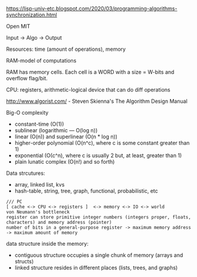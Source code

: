 https://lisp-univ-etc.blogspot.com/2020/03/programming-algorithms-synchronization.html

Open MIT

Input -> Algo -> Output

Resources: time (amount of operations), memory

RAM-model of computations

RAM has memory cells. Each cell is a WORD with a size = W-bits and overflow flag/bit.

CPU: registers, arithmetic-logical device that can do diff operations

http://www.algorist.com/ - Steven Skienna's The Algorithm Design Manual

Big-O complexity
* constant-time (O(1))
* sublinear (logarithmic — O(log n))
* linear (O(n)) and superlinear (O(n * log n))
* higher-order polynomial (O(n^c), where c is some constant greater than 1)
* exponential (O(с^n), where с is usually 2 but, at least, greater than 1)
* plain lunatic complex (O(n!) and so forth)

Data strcutures:
 * array, linked list, kvs
 * hash-table, string, tree, graph, functional, probabilistic, etc
 
```
/// PC
[ cache <-> CPU <-> registers ]  <-> memory <-> IO <-> world
von Neumann's bottleneck
register can store primitive integer numbers (integers proper, floats, characters) and memory address (pointer)
number of bits in a general-purpose register -> maximum memory address -> maximum amount of memory
```
 
data structure inside the memory:
* contiguous structure occupies a single chunk of memory (arrays and structs) 
* linked structure resides in different places (lists, trees, and graphs)

